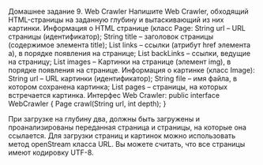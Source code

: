 Домашнее задание 9. Web Crawler
Напишите Web Crawler, обходящий HTML-страницы на заданную глубину и вытаскивающий из них картинки.
Информация о HTML странице (класс Page:
String url – URL страницы (идентификатор);
String title – заголовок страницы (содержимое элемента title);
List<Page> links – ссылки (атрибут href элемента a), в порядке появления на странице;
List<Page> backLinks – ссылки, ведущие на страницу;
List<Image> images – Картинки на странице (элемент img), в порядке появления на странице.
Информация о картинке (класс Image):
String url – URL картинки (идентификатор);
String file – имя файла, в котором сохранена картинка;
List<String> pages – страницы, на которых встречается картинка.
Интерфес Web Crawler:
public interface WebCrawler {
    Page crawl(String url, int depth);
}
            
При загрузке на глубину два, должны быть загружены и проанализированы переданная страница и страницы, на которые она ссылается.
Для загрузки страниц и картинок можно использовать метод openStream класса URL.
Вы можете считать, что все страницы имеют кодировку UTF-8.
